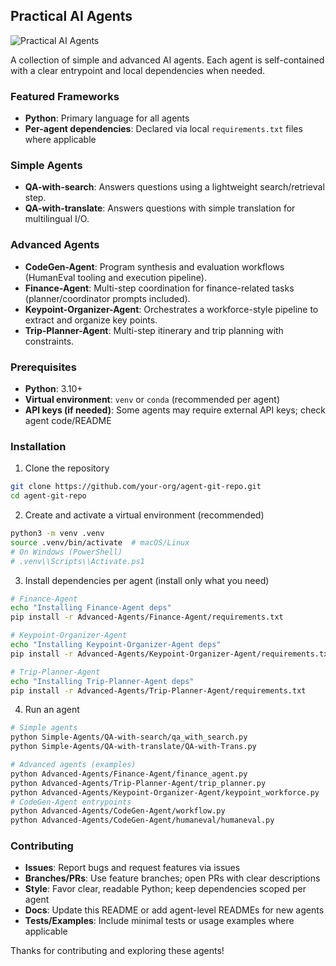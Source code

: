## Practical AI Agents 

![Practical AI Agents](imgs/banner.png)

A collection of simple and advanced AI agents. Each agent is self-contained with a clear entrypoint and local dependencies when needed.

### Featured Frameworks
- **Python**: Primary language for all agents
- **Per-agent dependencies**: Declared via local `requirements.txt` files where applicable

### Simple Agents
- **QA-with-search**: Answers questions using a lightweight search/retrieval step.
- **QA-with-translate**: Answers questions with simple translation for multilingual I/O.

### Advanced Agents
- **CodeGen-Agent**: Program synthesis and evaluation workflows (HumanEval tooling and execution pipeline).
- **Finance-Agent**: Multi-step coordination for finance-related tasks (planner/coordinator prompts included).
- **Keypoint-Organizer-Agent**: Orchestrates a workforce-style pipeline to extract and organize key points.
- **Trip-Planner-Agent**: Multi-step itinerary and trip planning with constraints.

### Prerequisites
- **Python**: 3.10+
- **Virtual environment**: `venv` or `conda` (recommended per agent)
- **API keys (if needed)**: Some agents may require external API keys; check agent code/README

### Installation
1) Clone the repository
```bash
git clone https://github.com/your-org/agent-git-repo.git
cd agent-git-repo
```

2) Create and activate a virtual environment (recommended)
```bash
python3 -m venv .venv
source .venv/bin/activate  # macOS/Linux
# On Windows (PowerShell)
# .venv\\Scripts\\Activate.ps1
```

3) Install dependencies per agent (install only what you need)
```bash
# Finance-Agent
echo "Installing Finance-Agent deps"
pip install -r Advanced-Agents/Finance-Agent/requirements.txt

# Keypoint-Organizer-Agent
echo "Installing Keypoint-Organizer-Agent deps"
pip install -r Advanced-Agents/Keypoint-Organizer-Agent/requirements.txt

# Trip-Planner-Agent
echo "Installing Trip-Planner-Agent deps"
pip install -r Advanced-Agents/Trip-Planner-Agent/requirements.txt
```

4) Run an agent
```bash
# Simple agents
python Simple-Agents/QA-with-search/qa_with_search.py
python Simple-Agents/QA-with-translate/QA-with-Trans.py

# Advanced agents (examples)
python Advanced-Agents/Finance-Agent/finance_agent.py
python Advanced-Agents/Trip-Planner-Agent/trip_planner.py
python Advanced-Agents/Keypoint-Organizer-Agent/keypoint_workforce.py
# CodeGen-Agent entrypoints
python Advanced-Agents/CodeGen-Agent/workflow.py
python Advanced-Agents/CodeGen-Agent/humaneval/humaneval.py
```

### Contributing
- **Issues**: Report bugs and request features via issues
- **Branches/PRs**: Use feature branches; open PRs with clear descriptions
- **Style**: Favor clear, readable Python; keep dependencies scoped per agent
- **Docs**: Update this README or add agent-level READMEs for new agents
- **Tests/Examples**: Include minimal tests or usage examples where applicable

Thanks for contributing and exploring these agents!
